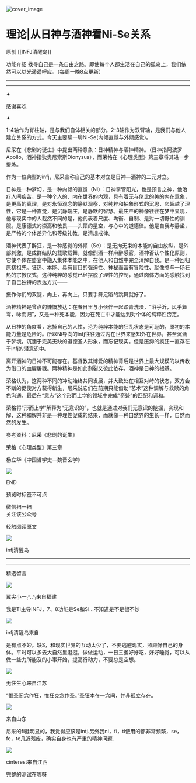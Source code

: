 ![cover_image](https://mmbiz.qlogo.cn/mmbiz_jpg/DZCdtia4bJxpJuY86okicao2XPlBW2zRweibFq0agYQoSxsuqxzFM8HevVc0aGybebMcuNdibKAnaOzs7serCTGN3w/0?wx_fmt=jpeg)

#  理论|从日神与酒神看Ni-Se关系

原创  [[INFJ清醒岛]]  





功能介绍  找寻自己是一条自由之路。即使每个人都生活在自己的孤岛上，我们依然可以以光遥遥呼应。（每周一晚8点更新）

__ __

__ _ _

✦

  



感谢喜欢

✦

  

1-4轴作为脊柱轴，是与我们自体相关的部分。2-3轴作为双臂轴，是我们与他人建立关系的方式。今天主要聊一聊Ni-Se(内倾直觉与外倾感觉)。

尼采在《悲剧的诞生》中提出两种意象：日神精神与酒神精神。（日神指阿波罗Apollo，酒神指狄奥尼索斯Dionysus），而荣格在《心理类型》第三章将其进一步提炼。

  

作为一位典型的infj，尼采宣称自己的基本对立是日神—酒神的二元对立。

日神是一种梦幻，是一种内倾的直觉（Ni）：日神掌管阳光，也是预言之神，他治疗人间疾苦，是一种个人的、内在世界的内观，具有着无与伦比的美的内在意象，是更高的真理，是对永恒观念的静默观察，对纯粹和抽象形式的沉思，它超越了理性，它是一种直觉，是沉静端庄，是静默的智慧。最庄严的神像往往在梦中显现，他与现实中的人截然不同的是，他代表着尺度、均衡、自制、是对一切野性的驯服。是康德式的崇高和敬畏——头顶的星空，与心中的道德律。他是自我与静坐，是严格的个体差异化和等级礼教，是清规戒律。

酒神代表了醉狂，是一种感觉的外倾（Se）：是无拘无束的本能的自由放纵，是外部刺激，是成群结队的载歌载舞，就像烈酒一样麻醉感官，酒神否认个性化原则，它使个体在盛宴中融入集体本能之中，在他人和自然中完全消解自我。是一种回归原初祖先。狂热、本能、具有盲目的强迫性、神秘而富有冒险性、就像参与一场狂热的宗教仪式，这种纯粹的感觉已经摆脱了理性的控制，通过肉体方面的感触找到了自己独特的表达方式——

振作你们的双腿，向上，再向上，只要手舞足蹈的跳舞就好了。

酒神精神是曾点的慷慨放达：在春日里与小伙伴一起踏青洗澡，“浴乎沂，风乎舞雩，咏而归”，又是一种死本能，因为在死亡中才能达到对个体的纯粹性否定。

从日神的角度看，忘掉自己的人性，沦为纯粹本能的狂乱状态是可耻的，原初的本能力量是危险的。所以Ni导向的infj往往通过内在世界来感知外在世界，甚至沉湎于梦境，沉湎于完美无缺的道德圣人形象，而忘记现实。但是压抑的疯狂一直存在于infj的潜意识中。

  

离开酒神的日神不可能存在。基督教其博爱的精神背后是世界上最大规模的以传教为借口的血腥屠戮。两种精神是如此割裂又彼此依存。酒神是日神的根基。

荣格认为，这两种不同的冲动始终共同发展，并大致处在相互对峙的状态，双方会不断的促使对方获得新生，尼采说它们在前期只能借助“艺术”这种调解与救赎的角色沟通，最后在“意志”这个形而上学的领域中完成“奇迹”的匹配和调和。

荣格将“形而上学”解释为“无意识的”，也就是通过对我们无意识的挖掘，实现和解，这种和解并非是一种理性促成的结果，而就像一种自然界的生长一样，自然而然的发生。

参考资料：尼采《悲剧的诞生》

荣格《心理类型》第三章

杨立华《中国哲学史—魏晋玄学》

  

![](https://mmbiz.qpic.cn/mmbiz_gif/7FiadXCUBpqt43ySAFleQonQAWQDMwvCPOiaiaFlUYSG8ibicVqc4d5rBa4niaAWr9DmauJ43FCich2gaNDU6PiaKZQf6w/640?wx_fmt=gif)

END  

预览时标签不可点

微信扫一扫  
关注该公众号



轻触阅读原文

![](http://mmbiz.qpic.cn/mmbiz_png/DZCdtia4bJxpcRrqEcIicNn7icChObS1Eqm6u2hlN1LGAHvlMHZg6O2a3A47KdeC6IqvVTuryNZQpDFQ1LX3JvT9w/0?wx_fmt=png)

infj清醒岛







****



****





精选留言

![](http://mmsns.qpic.cn/mmsns/iaxNB5XaibCeLTYWIUGCYm7cS1kFxTx4ibUSEBZJ6VnOdXPDItJ9PaGRg/0)

翼尖小一₍ᐢ..ᐢ₎来自福建

我是Ti主导INFJ，7、8功能是Se和Si…不知道是不是很不妙

![](http://wx.qlogo.cn/mmhead/Q3auHgzwzM4icoibBPppWkMrbLG1lB8KhWHaiaiabBib87BTTdVQC8Cyacg/64)

infj清醒岛来自

是有点不妙。缺S，和现实世界的互动太少了，不要逃避现实，照顾好自己的身体。平时可以多去大自然里逛逛，做做运动，一日三餐好好吃，好好睡觉，可以从做一些力所能及的小事开始，提高行动力，不要总是空想。

![](http://mmsns.qpic.cn/mmsns/iaxNB5XaibCeLTYWIUGCYm7cS1kFxTx4ibUSEBZJ6VnOdXPDItJ9PaGRg/0)

无住生心来自江苏

“惟圣罔念作狂，惟狂克念作圣。”圣狂本在一念间，并非孤立存在。

![](http://mmsns.qpic.cn/mmsns/iaxNB5XaibCeLTYWIUGCYm7cS1kFxTx4ibUSEBZJ6VnOdXPDItJ9PaGRg/0)

来自山东

尼采的fi挺明显的，我觉得应该是intj.另外我ni，fi，ti使用的都非常频繁，se，fe，te几近残废，确实自身也有严重的精神问题.

![](http://mmsns.qpic.cn/mmsns/iaxNB5XaibCeLTYWIUGCYm7cS1kFxTx4ibUSEBZJ6VnOdXPDItJ9PaGRg/0)

cinterest来自江西

完整的测试在哪呀

